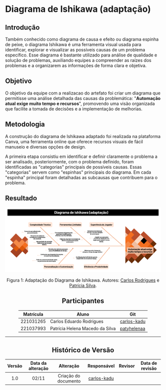 # Diagrama de Ishikawa (adaptação)

## Introdução

Também conhecido como diagrama de causa e efeito ou diagrama espinha de peixe, o diagrama Ishikawa é uma ferramenta visual usada para identificar, explorar e visualizar as possíveis causas de um problema específico. Esse diagrama é bastante utilizado para análise de qualidade e solução de problemas, auxiliando equipes a compreender as raízes dos problemas e a organizarem as informações de forma clara e objetiva.

## Objetivo

O objetivo da equipe com a realizacao do artefato foi criar um diagrama que permitisse uma análise detalhada das causas da problemática: "**Automação atual exige muito tempo e recursos**", promovendo uma visão organizada que facilite a tomada de decisões e a implementação de melhorias.

## Metodologia

A construção do diagrama de Ishikawa adaptado foi realizada na plataforma Canva, uma ferramenta online que oferece recursos visuais de fácil manuseio e diversas opções de design.

A primeira etapa consistiu em identificar e definir claramente o problema a ser analisado, posteriormente, com o problema definido, foram identificadas as "categorias" principais de possíveis causas. Essas "categorias" servem como "espinhas" principais do diagrama. Em cada "espinha" principal foram detalhadas as subcausas que contribuem para o problema.

## Resultado

![Diagrama de Ishikawa](../../assets/diagrama-causa-e-efeito.png)

<p style="text-align: center">Figura 1: Adaptação do Diagrama de Ishikawa. Autores: <a href="https://github.com/carlos-kadu" target="_blank">Carlos Rodrigues</a> e <a href="https://github.com/patyhelenaa" target="_blank">Patrícia Silva</a>.</p>

<center>

## Participantes

</center>

<div style="margin: 0 auto; width: fit-content;">

| Matrícula | Aluno                           | Git                                           |
| --------- | ------------------------------- | --------------------------------------------- |
| 221031265 | Carlos Eduardo Rodrigues        | [carlos-kadu](https://github.com/carlos-kadu) |
| 221037993 | Patrícia Helena Macedo da Silva | [patyhelenaa](https://github.com/patyhelenaa) |

</div>

---

<center>

## Histórico de Versão

</center>

<div style="margin: 0 auto; width: fit-content;">

| Versão | Data da alteração |      Alteração       |                  Responsável                  | Revisor | Data de revisão |
| :----: | :---------------: | :------------------: | :-------------------------------------------: | :-----: | :-------------: |
|  1.0   |       02/11       | Criação do documento | [carlos-kadu](https://github.com/carlos-kadu) |         |                 |
